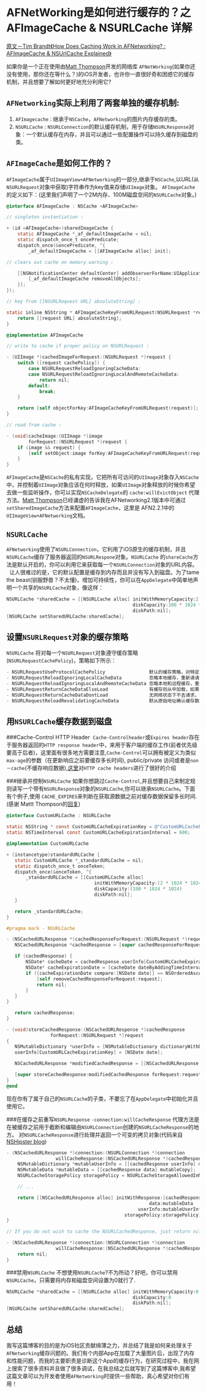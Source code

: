 
AFNetWorking是如何进行缓存的？之AFImageCache & NSURLCache 详解
===
[原文－Tim Brandt《How Does Caching Work in AFNetworking? : AFImageCache & NSUrlCache Explained》](http://blog.originate.com/blog/2014/02/20/afimagecache-vs-nsurlcache/)
   
   如果你是一个正在使用由[Matt Thompson](https://github.com/mattt)开发的网络库 `AFNetWorking`(如果你还没有使用，那你还在等什么？)的iOS开发者，也许你一直很好奇和困惑它的缓存机制，并且想要了解如何更好地充分利用它?
   
`AFNetworking`实际上利用了两套单独的缓存机制:
---

1. `AFImagecache` : 继承于`NSCache`，`AFNetworking`的图片内存缓存的类。
2. `NSURLCache`   : `NSURLConnection`的默认缓存机制，用于存储`NSURLResponse`对象：一个默认缓存在内存，并且可以通过一些配置操作可以持久缓存到磁盘的类。

`AFImageCache`是如何工作的？
---

`AFImageCache`属于`UIImageView+AFNetworking`的一部分,继承于`NSCache`,以URL(从`NSURLRequest`对象中获取)字符串作为key值来存储`UIImage`对象。
`AFImageCache`的定义如下：(这里我们声明了一个2M内存、100M磁盘空间的`NSURLCache`对象。)

```objective-c
@interface AFImageCache : NSCache <AFImageCache>

// singleton instantiation :

+ (id <AFImageCache>)sharedImageCache {
    static AFImageCache *_af_defaultImageCache = nil;
    static dispatch_once_t oncePredicate;
    dispatch_once(&oncePredicate, ^{
        _af_defaultImageCache = [[AFImageCache alloc] init];

// clears out cache on memory warning :

    [[NSNotificationCenter defaultCenter] addObserverForName:UIApplicationDidReceiveMemoryWarningNotification object:nil queue:[NSOperationQueue mainQueue] usingBlock:^(NSNotification * __unused notification) {
        [_af_defaultImageCache removeAllObjects];
    }];
});

// key from [[NSURLRequest URL] absoluteString] :

static inline NSString * AFImageCacheKeyFromURLRequest(NSURLRequest *request) {
    return [[request URL] absoluteString];
}

@implementation AFImageCache

// write to cache if proper policy on NSURLRequest :

- (UIImage *)cachedImageForRequest:(NSURLRequest *)request {
    switch ([request cachePolicy]) {
        case NSURLRequestReloadIgnoringCacheData:
        case NSURLRequestReloadIgnoringLocalAndRemoteCacheData:
            return nil;
        default:
            break;
    }

    return [self objectForKey:AFImageCacheKeyFromURLRequest(request)];
}

// read from cache :

- (void)cacheImage:(UIImage *)image
        forRequest:(NSURLRequest *)request {
    if (image && request) {
        [self setObject:image forKey:AFImageCacheKeyFromURLRequest(request)];
    }
}
```
`AFImageCache`是`NSCache`的私有实现，它把所有可访问的`UIImage`对象存入`NSCache`中，并控制着`UIImage`对象应该在何时释放，如果`UIImage`对象释放的时候你希望去做一些监听操作，你可以实现`NSCacheDelegate`的 `cache:willEvictObject` 代理方法。[Matt Thompson](https://github.com/mattt)已经谦虚的告诉我在AFNetworking2.1版本中可通过`setSharedImageCache`方法来配置`AFImageCache`，这里是 AFN2.2.1中的`UIImageView+AFNetworking`文档。

`NSURLCache`
---
`AFNetworking`使用了`NSURLConnection`，它利用了iOS原生的缓存机制，并且`NSURLCache`缓存了服务器返回的`NSURLRespone`对象。`NSURLCache` 的`shareCache`方法是默认开启的，你可以利用它来获取每一个`NSURLConnection`对象的URL内容。
   让人很难过的是，它的默认配置是缓存到内存而且并没有写入到磁盘。为了tame the beast(驯服野兽？不太懂)，增加可持续性，你可以在`AppDelegate`中简单地声明一个共享的`NSURLCache`对象，像这样：
```objective-c
NSURLCache *sharedCache = [[NSURLCache alloc] initWithMemoryCapacity:2 * 1024 * 1024
                                              diskCapacity:100 * 1024 * 1024
                                              diskPath:nil];
[NSURLCache setSharedURLCache:sharedCache];
```

设置`NSURLRequest`对象的缓存策略
---
 `NSURLCache` 将对每一个`NSURLRequest`对象遵守缓存策略(`NSURLRequestCachePolicy`)，策略如下所示：

```objective-c
- NSURLRequestUseProtocolCachePolicy                默认的缓存策略，对特定的URL请求使用网络协议中实现的缓存逻辑
- NSURLRequestReloadIgnoringLocalCacheData          忽略本地缓存，重新请请求
- NSURLRequestReloadIgnoringLocalAndRemoteCacheData 忽略本地和远程缓存，重新请求
- NSURLRequestReturnCacheDataElseLoad               有缓存则从中加载，如果没有则去请求
- NSURLRequestReturnCacheDataDontLoad               无网络状态下不去请求，一直加载本地缓存数据无论其是否存在
- NSURLRequestReloadRevalidatingCacheData           默从原始地址确认缓存数据的合法性之后，缓存数据才可使用，否则请求原始地址
```
用`NSURLCache`缓存数据到磁盘
---
###Cache-Control HTTP Header
  `Cache-Controlheader`或`Expires header`存在于服务器返回的`HTTP response header`中，来用于客户端的缓存工作(前者优先级要高于后者)，这里面有很多地方需要注意,`Cache-Control`可以拥有被定义为类似`max-age`的参数（在更新响应之前要缓存多长时间), public/private 访问或者是`non－cache`(不缓存响应数据),[这里](http://blog.csdn.net/zhaokaiqiang1992)对`HTTP cache headers`进行了很好的介绍
  
###继承并控制`NSURLCache`
  如果你想跳过`Cache-Control`,并且想要自己来制定规则读写一个带有`NSURLResponse`对象的`NSURLCache`,你可以继承`NSURLCache`。下面有个例子,使用 `CACHE_EXPIRES`来判断在获取源数据之前对缓存数据保留多长时间.(感谢 Mattt Thompson的[回复](https://twitter.com/mattt/status/444538735838134272))
 ```objective-c
 @interface CustomURLCache : NSURLCache

static NSString * const CustomURLCacheExpirationKey = @"CustomURLCacheExpiration";
static NSTimeInterval const CustomURLCacheExpirationInterval = 600;

@implementation CustomURLCache

+ (instancetype)standardURLCache {
    static CustomURLCache *_standardURLCache = nil;
    static dispatch_once_t onceToken;
    dispatch_once(&onceToken, ^{
        _standardURLCache = [[CustomURLCache alloc]
                                 initWithMemoryCapacity:(2 * 1024 * 1024)
                                 diskCapacity:(100 * 1024 * 1024)
                                 diskPath:nil];
    }

    return _standardURLCache;
}

#pragma mark - NSURLCache

- (NSCachedURLResponse *)cachedResponseForRequest:(NSURLRequest *)request {
    NSCachedURLResponse *cachedResponse = [super cachedResponseForRequest:request];

    if (cachedResponse) {
        NSDate* cacheDate = cachedResponse.userInfo[CustomURLCacheExpirationKey];
        NSDate* cacheExpirationDate = [cacheDate dateByAddingTimeInterval:CustomURLCacheExpirationInterval];
        if ([cacheExpirationDate compare:[NSDate date]] == NSOrderedAscending) {
            [self removeCachedResponseForRequest:request];
            return nil;
        }
    }
}

    return cachedResponse;
}

- (void)storeCachedResponse:(NSCachedURLResponse *)cachedResponse
                 forRequest:(NSURLRequest *)request
{
    NSMutableDictionary *userInfo = [NSMutableDictionary dictionaryWithDictionary:cachedResponse.userInfo];
    userInfo[CustomURLCacheExpirationKey] = [NSDate date];

    NSCachedURLResponse *modifiedCachedResponse = [[NSCachedURLResponse alloc] initWithResponse:cachedResponse.response data:cachedResponse.data userInfo:userInfo storagePolicy:cachedResponse.storagePolicy];

    [super storeCachedResponse:modifiedCachedResponse forRequest:request];
}
@end
```
现在你有了属于自己的`NSURLCache`的子类，不要忘了在`AppDelegate`中初始化并且使用它。

###在缓存之前重写`NSURLResponse`
  `-connection:willCacheResponse` 代理方法是在被缓存之前用于截断和编辑由`NSURLConnection`创建的`NSURLCacheResponse`的地方。
对`NSURLCacheResponse`进行处理并返回一个可变的拷贝对象(代码来自[NSHipster blog](http://nshipster.com/nsurlcache/))
```objective-c
- (NSCachedURLResponse *)connection:(NSURLConnection *)connection
                  willCacheResponse:(NSCachedURLResponse *)cachedResponse {
    NSMutableDictionary *mutableUserInfo = [[cachedResponse userInfo] mutableCopy];
    NSMutableData *mutableData = [[cachedResponse data] mutableCopy];
    NSURLCacheStoragePolicy storagePolicy = NSURLCacheStorageAllowedInMemoryOnly;

    // ...

    return [[NSCachedURLResponse alloc] initWithResponse:[cachedResponse response]
                                                    data:mutableData
                                                userInfo:mutableUserInfo
                                           storagePolicy:storagePolicy];
}

// If you do not wish to cache the NSURLCachedResponse, just return nil from the delegate function:

- (NSCachedURLResponse *)connection:(NSURLConnection *)connection
                  willCacheResponse:(NSCachedURLResponse *)cachedResponse {
    return nil;
}
```
###禁用`NSURLCache`
   不想使用`NSURLCache`?不为所动？好吧，你可以禁用`NSURLCache`，只需要将内存和磁盘空间设置为0就行了.
```objective-c
NSURLCache *sharedCache = [[NSURLCache alloc] initWithMemoryCapacity:0
                                              diskCapacity:0
                                              diskPath:nil];
[NSURLCache setSharedURLCache:sharedCache];
```
总结
---
  我写这篇博客的目的是为iOS社区贡献绵薄之力，并总结了我是如何来处理关于`AFNetworking`缓存问题的。我们有个内部App在加载了大量图片后，出现了内存和性能问题，而我的主要职责是诊断这个App的缓存行为，在研究过程中，我在网上搜索了很多资料并且做了很多调试，在我总结之后就写到了这篇博客中,我希望这篇文章可以为开发者使用`AFNetworking`时提供一些帮助，真心希望对你们有用！


